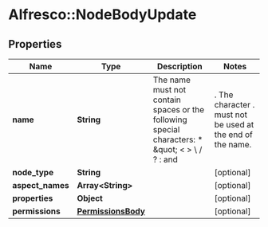 # Alfresco::NodeBodyUpdate

## Properties
Name | Type | Description | Notes
------------ | ------------- | ------------- | -------------
**name** | **String** | The name must not contain spaces or the following special characters: * \&quot; &lt; &gt; \\ / ? : and |. The character . must not be used at the end of the name.  | [optional] 
**node_type** | **String** |  | [optional] 
**aspect_names** | **Array&lt;String&gt;** |  | [optional] 
**properties** | **Object** |  | [optional] 
**permissions** | [**PermissionsBody**](PermissionsBody.md) |  | [optional] 


